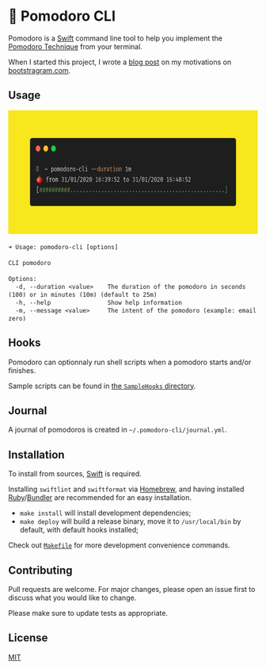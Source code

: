 # 🍅 Pomodoro CLI

Pomodoro is a [Swift](https://swift.org) command line tool to help you implement the [Pomodoro Technique](https://en.wikipedia.org/wiki/Pomodoro_Technique) from your terminal.

When I started this project, I wrote a [blog post][blog-post] on my motivations on [bootstragram.com][bootstragram].

## Usage

<div align="center">
  <img src="https://github.com/dirtyhenry/pomodoro-cli/blob/main/Resources/usage-carbon.png?raw=true" alt="pomodoro-cli usage example" width="673" height="250">
  </a>
</div>

```
➜ Usage: pomodoro-cli [options]

CLI pomodoro

Options:
  -d, --duration <value>    The duration of the pomodoro in seconds (100) or in minutes (10m) (default to 25m)
  -h, --help                Show help information
  -m, --message <value>     The intent of the pomodoro (example: email zero)
```

## Hooks

Pomodoro can optionnaly run shell scripts when a pomodoro starts and/or finishes.

Sample scripts can be found in [the `SampleHooks` directory](https://github.com/dirtyhenry/pomodoro-cli/blob/main/Resources/SampleHooks).

## Journal

A journal of pomodoros is created in `~/.pomodoro-cli/journal.yml`.

## Installation

To install from sources, [Swift](https://swift.org/getting-started/) is required.

Installing `swiftlint` and `swiftformat` via [Homebrew](https://brew.sh/), and having installed [Ruby](https://www.ruby-lang.org/fr/)/[Bundler](https://bundler.io) are recommended for an easy installation.

- `make install` will install development dependencies;
- `make deploy` will build a release binary, move it to `/usr/local/bin` by default, with default hooks installed;

Check out [`Makefile`](https://github.com/dirtyhenry/pomodoro-cli/blob/main/Makefile) for more development convenience commands.

## Contributing

Pull requests are welcome. For major changes, please open an issue first to discuss what you would like to change.

Please make sure to update tests as appropriate.

## License

[MIT](https://choosealicense.com/licenses/mit/)

[blog-post]: https://bootstragram.com/blog/swift-command-line-pomodoro/
[bootstragram]: https://bootstragram.com
